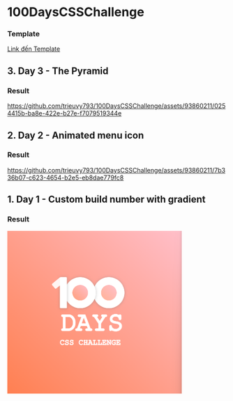 # 100DaysCSSChallenge
### Template
[Link đến Template](https://100dayscss.com/)

## 3. Day 3 - The Pyramid
### Result
https://github.com/trieuvy793/100DaysCSSChallenge/assets/93860211/0254415b-ba8e-422e-b27e-f7079519344e

## 2. Day 2 - Animated menu icon
### Result
https://github.com/trieuvy793/100DaysCSSChallenge/assets/93860211/7b336b07-c623-4654-b2e5-eb8dae779fc8

## 1. Day 1 - Custom build number with gradient
### Result
<img src="Day1/day1.png" alt="Day1" width="400px" height="auto">

